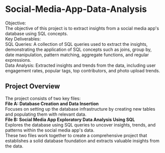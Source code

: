 # Social-Media-App-Data-Analysis

Objective:<br>
The objective of this project is to extract insights from a social media app's database using SQL concepts.<br>
Key Deliverables:<br>
SQL Queries: A collection of SQL queries used to extract the insights, demonstrating the application of SQL concepts such as joins, group by, date manipulation, pattern matching, aggregate functions, and regular expressions.<br>
Data Analysis: Extracted insights and trends from the data, including user engagement rates, popular tags, top contributors, and photo upload trends.<br>

## Project Overview
The project consists of two key files:<br>
**File A: Database Creation and Data Insertion**<br>
Focuses on setting up the database infrastructure by creating new tables and populating them with relevant data.<br>
**File B: Social Media App Exploratory Data Analysis Using SQL**<br>
Explores the database using SQL queries to uncover insights, trends, and patterns within the social media app's data.<br>
These two files work together to create a comprehensive project that establishes a solid database foundation and extracts valuable insights from the data.
